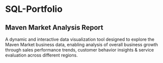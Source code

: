 # SQL-Portfolio
## Maven Market Analysis Report
A dynamic and interactive data visualization tool designed to explore the Maven Market business data, enabling analysis of overall business growth through sales performance trends, customer behavior insights & service evaluation across different regions. 
